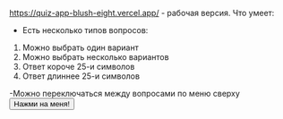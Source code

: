 https://quiz-app-blush-eight.vercel.app/ - рабочая версия.
Что умеет:

- Есть несколько типов вопросов:
1) Можно выбрать один вариант
2) Можно выбрать несколько вариантов
3) Ответ короче 25-и символов
4) Ответ длиннее 25-и символов

-Можно переключаться между вопросами по меню сверху
<button type="button">Нажми на меня!</button>

